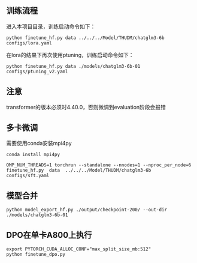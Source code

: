 ## 训练流程

进入本项目目录，训练启动命令如下：

```shell
python finetune_hf.py data ../../../Model/THUDM/chatglm3-6b configs/lora.yaml
```

在lora的结果下再次使用ptuning，训练启动命令如下：
```shell
python finetune_hf.py data ./models/chatglm3-6b-01 configs/ptuning_v2.yaml
```

## 注意
transformer的版本必须时4.40.0，否则微调到evaluation阶段会报错

## 多卡微调

需要使用conda安装mpi4py
```shell
conda install mpi4py 
```

```shell
OMP_NUM_THREADS=1 torchrun --standalone --nnodes=1 --nproc_per_node=6  finetune_hf.py  data  ../../../Model/THUDM/chatglm3-6b  configs/sft.yaml
```

## 模型合并
```shell
python model_export_hf.py ./output/checkpoint-200/ --out-dir ./models/chatglm3-6b-01
```


## DPO在单卡A800上执行
```shell
export PYTORCH_CUDA_ALLOC_CONF="max_split_size_mb:512"
python finetune_dpo.py
```
